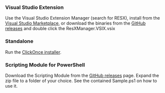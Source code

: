 ### Visual Studio Extension
Use the Visual Studio Extension Manager (search for RESX), 
install from the [Visual Studio Marketplace](https://marketplace.visualstudio.com/items?itemName=TomEnglert.ResXManager), 
or download the binaries from the [GitHub releases](https://github.com/tom-englert/ResXResourceManager/releases) and double click the ResXManager.VSIX.vsix
### Standalone
Run the [ClickOnce installer](https://clickonce-tom-englert.azurewebsites.net/ResXResourceManager/ResXManager.application).
### Scripting Module for PowerShell
Download the Scripting Module from the [GitHub releases](https://github.com/tom-englert/ResXResourceManager/releases) page. Expand the zip file to a folder of your choice. 
See the contained Sample.ps1 on how to use it.
